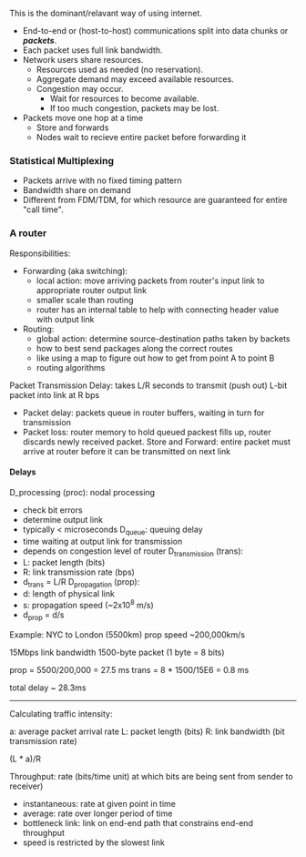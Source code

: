 This is the dominant/relavant way of using internet.
- End-to-end or (host-to-host) communications split into data chunks or ***packets***.
- Each packet uses full link bandwidth.
- Network users share resources.
	- Resources used as needed (no reservation).
	- Aggregate demand may exceed available resources.
	- Congestion may occur.
		- Wait for resources to become available.
		- If too much congestion, packets may be lost.
- Packets move one hop at a time
	- Store and forwards
	- Nodes wait to recieve entire packet before forwarding it

### Statistical Multiplexing
- Packets arrive with no fixed timing pattern
- Bandwidth share on demand
- Different from FDM/TDM, for which resource are guaranteed for entire "call time".

### A router
Responsibilities:
- Forwarding (aka switching):
	- local action: move arriving packets from router's input link to appropriate router output link
	- smaller scale than routing
	- router has an internal table to help with connecting header value with output link
- Routing:
	- global action: determine source-destination paths taken by backets
	- how to best send packages along the correct routes
	- like using a map to figure out how to get from point A to point B
	- routing algorithms

Packet Transmission Delay: takes L/R seconds to transmit (push out) L-bit packet into link at R bps
- Packet delay: packets queue in router buffers, waiting in turn for transmission
- Packet loss: router memory to hold queued packest fills up, router discards newly received packet. 
Store and Forward: entire packet must arrive at router before it can be transmitted on next link

#### Delays
D_processing (proc): nodal processing
- check bit errors
- determine output link
- typically < microseconds
D<sub>queue</sub>: queuing delay
- time waiting at output link for transmission
- depends on congestion level of router
D<sub>transmission</sub> (trans):
- L: packet length (bits)
- R: link transmission rate (bps)
- d<sub>trans</sub> = L/R
D<sub>propagation</sub> (prop):
- d: length of physical link
- s: propagation speed (~2x10<sup>8</sup> m/s)
- d<sub>prop</sub> = d/s

Example:
NYC to London (5500km)
prop speed ~200,000km/s

15Mbps link bandwidth
1500-byte packet (1 byte = 8 bits)

prop = 5500/200,000 = 27.5 ms
trans = 8 * 1500/15E6 = 0.8 ms

total delay ~ 28.3ms
___
Calculating traffic intensity:

a: average packet arrival rate
L: packet length (bits)
R: link bandwidth (bit transmission rate)

(L * a)/R

Throughput: rate (bits/time unit) at which bits are being sent from sender to receiver)
- instantaneous: rate at given point in time
- average: rate over longer period of time
- bottleneck link: link on end-end path that constrains end-end throughput
- speed is restricted by the slowest link